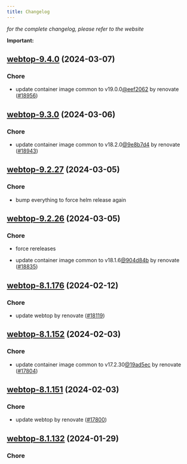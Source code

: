 ```yaml
---
title: Changelog
---
```



*for the complete changelog, please refer to the website*

**Important:**


## [webtop-9.4.0](https://github.com/truecharts/charts/compare/webtop-9.3.0...webtop-9.4.0) (2024-03-07)

### Chore



- update container image common to v19.0.0[@eef2062](https://github.com/eef2062) by renovate ([#18956](https://github.com/truecharts/charts/issues/18956))


## [webtop-9.3.0](https://github.com/truecharts/charts/compare/webtop-9.2.27...webtop-9.3.0) (2024-03-06)

### Chore



- update container image common to v18.2.0[@9e8b7d4](https://github.com/9e8b7d4) by renovate ([#18943](https://github.com/truecharts/charts/issues/18943))


## [webtop-9.2.27](https://github.com/truecharts/charts/compare/webtop-9.2.26...webtop-9.2.27) (2024-03-05)

### Chore



- bump everything to force helm release again


## [webtop-9.2.26](https://github.com/truecharts/charts/compare/webtop-9.2.24...webtop-9.2.26) (2024-03-05)

### Chore



- force rereleases

- update container image common to v18.1.6[@904d84b](https://github.com/904d84b) by renovate ([#18835](https://github.com/truecharts/charts/issues/18835))






















## [webtop-8.1.176](https://github.com/truecharts/charts/compare/webtop-8.1.152...webtop-8.1.176) (2024-02-12)

### Chore



- update webtop by renovate ([#18119](https://github.com/truecharts/charts/issues/18119))


## [webtop-8.1.152](https://github.com/truecharts/charts/compare/webtop-8.1.151...webtop-8.1.152) (2024-02-03)

### Chore



- update container image common to v17.2.30[@19ad5ec](https://github.com/19ad5ec) by renovate ([#17804](https://github.com/truecharts/charts/issues/17804))


## [webtop-8.1.151](https://github.com/truecharts/charts/compare/webtop-8.1.132...webtop-8.1.151) (2024-02-03)

### Chore



- update webtop by renovate ([#17800](https://github.com/truecharts/charts/issues/17800))


## [webtop-8.1.132](https://github.com/truecharts/charts/compare/webtop-8.1.110...webtop-8.1.132) (2024-01-29)

### Chore

